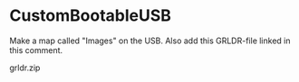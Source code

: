 # CustomBootableUSB

Make a map called "Images" on the USB.
Also add this GRLDR-file linked in this comment.

grldr.zip

